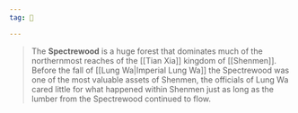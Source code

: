 ```yaml
---
tag: 🌲

---
```

> The **Spectrewood** is a huge forest that dominates much of the northernmost reaches of the [[Tian Xia]] kingdom of [[Shenmen]]. Before the fall of [[Lung Wa|Imperial Lung Wa]] the Spectrewood was one of the most valuable assets of Shenmen, the officials of Lung Wa cared little for what happened within Shenmen just as long as the lumber from the Spectrewood continued to flow.








